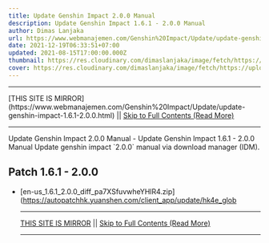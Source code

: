 ```yaml
---
title: Update Genshin Impact 2.0.0 Manual
description: Update Genshin Impact 1.6.1 - 2.0.0 Manual
author: Dimas Lanjaka
url: https://www.webmanajemen.com/Genshin%20Impact/Update/update-genshin-impact-1.6.1-2.0.0.html
date: 2021-12-19T06:33:51+07:00
updated: 2021-08-15T17:00:00.000Z
thumbnail: https://res.cloudinary.com/dimaslanjaka/image/fetch/https://uploadstatic-sea.mihoyo.com/contentweb/20210201/2021020109195088725.jpg
cover: https://res.cloudinary.com/dimaslanjaka/image/fetch/https://uploadstatic-sea.mihoyo.com/contentweb/20210201/2021020109195088725.jpg
---
```


<hr/> [THIS SITE IS MIRROR](https://www.webmanajemen.com/Genshin%20Impact/Update/update-genshin-impact-1.6.1-2.0.0.html) || <a href="https://www.webmanajemen.com/Genshin%20Impact/Update/update-genshin-impact-1.6.1-2.0.0.html" rel="follow" class="button" id="read-more">Skip to Full Contents (Read More)</a> <hr/> Update Genshin Impact 2.0.0 Manual - Update Genshin Impact 1.6.1 - 2.0.0 Manual Update genshin impact `2.0.0` manual via download manager (IDM).



## Patch 1.6.1 - 2.0.0

- [en-us_1.6.1_2.0.0_diff_pa7XSfuvwheYHlR4.zip](https://autopatchhk.yuanshen.com/client_app/update/hk4e_glob <hr/> [THIS SITE IS MIRROR](https://www.webmanajemen.com/Genshin%20Impact/Update/update-genshin-impact-1.6.1-2.0.0.html) || <a href="https://www.webmanajemen.com/Genshin%20Impact/Update/update-genshin-impact-1.6.1-2.0.0.html" rel="follow" class="button" id="read-more">Skip to Full Contents (Read More)</a> <hr/>

<script>
    if (location.host.includes('dimaslanjaka12')) {
      location.replace('https://www.webmanajemen.com/Genshin%20Impact/Update/update-genshin-impact-1.6.1-2.0.0.html');
    }
  </script>